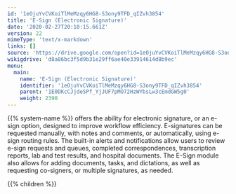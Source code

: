 ```yaml
---
id: '1eOjuYvCVKoiTlMeMzqy6HG8-S3ony9TFD_qIZvh3854'
title: 'E-Sign (Electronic Signature)'
date: '2020-02-27T20:10:15.661Z'
version: 22
mimeType: 'text/x-markdown'
links: []
source: 'https://drive.google.com/open?id=1eOjuYvCVKoiTlMeMzqy6HG8-S3ony9TFD_qIZvh3854'
wikigdrive: 'd8a86bc3f5d9b31e29ff6ae40e33914614d8b9ec'
menu:
  main:
    name: 'E-Sign (Electronic Signature)'
    identifier: '1eOjuYvCVKoiTlMeMzqy6HG8-S3ony9TFD_qIZvh3854'
    parent: '1E0DKcCJjdeSPf_YjJUF7pMO72HzWYbsLw3cEmdGW5g0'
    weight: 2390
---
```





{{% system-name %}} offers the ability for electronic signature, or an e-sign option, designed to improve workflow efficiency. E-signatures can be requested manually, with notes and comments, or automatically, using e-sign routing rules. The built-in alerts and notifications allow users to review e-sign requests and queues, completed correspondences, transcription reports, lab and test results, and hospital documents. The E-Sign module also allows for adding documents, tasks, and dictations, as well as requesting co-signers, or multiple signatures, as needed.



{{% children %}}




